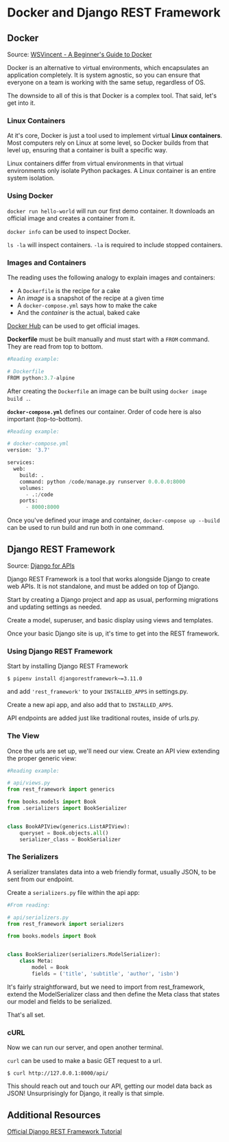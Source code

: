 # Docker and Django REST Framework

## Docker

Source: [WSVincent - A Beginner's Guide to Docker](https://wsvincent.com/beginners-guide-to-docker/)

Docker is an alternative to virtual environments, which encapsulates an application completely. It is system agnostic, so you can ensure that everyone on a team is working with the same setup, regardless of OS.

The downside to all of this is that Docker is a complex tool. That said, let's get into it.

### Linux Containers

At it's core, Docker is just a tool used to implement virtual **Linux containers**. Most computers rely on Linux at some level, so Docker builds from that level up, ensuring that a container is built a specific way.

Linux containers differ from virtual environments in that virtual environments only isolate Python packages. A Linux container is an entire system isolation.

### Using Docker

`docker run hello-world` will run our first demo container. It downloads an official image and creates a container from it.

`docker info` can be used to inspect Docker.

`ls -la` will inspect containers. `-la` is required to include stopped containers.

### Images and Containers

The reading uses the following analogy to explain images and containers:

* A `Dockerfile` is the recipe for a cake
* An *image* is a snapshot of the recipe at a given time
* A `docker-compose.yml` says how to make the cake
* And the *container* is the actual, baked cake

[Docker Hub](https://hub.docker.com/) can be used to get official images.

**Dockerfile** must be built manually and must start with a `FROM` command. They are read from top to bottom.

```Python
#Reading example:

# Dockerfile
FROM python:3.7-alpine
```

After creating the `Dockerfile` an image can be built using `docker image build .`.

**`docker-compose.yml`** defines our container. Order of code here is also important (top-to-bottom).

```Python
#Reading example:

# docker-compose.yml
version: '3.7'

services:
  web:
    build: .
    command: python /code/manage.py runserver 0.0.0.0:8000
    volumes:
      - .:/code
    ports:
      - 8000:8000
```

Once you've defined your image and container, `docker-compose up --build` can be used to run build and run both in one command.

## Django REST Framework

Source: [Django for APIs](https://djangoforapis.com/library-website-and-api/)

Django REST Framework is a tool that works alongside Django to create web APIs. It is not standalone, and must be added on top of Django.

Start by creating a Django project and app as usual, performing migrations and updating settings as needed.

Create a model, superuser, and basic display using views and templates.

Once your basic Django site is up, it's time to get into the REST framework.

### Using Django REST Framework

Start by installing Django REST Framework

`$ pipenv install djangorestframework~=3.11.0`

and add `'rest_framework'` to your `INSTALLED_APPS` in settings.py.

Create a new api app, and also add that to `INSTALLED_APPS`.

API endpoints are added just like traditional routes, inside of urls.py.

### The View

Once the urls are set up, we'll need our view. Create an API view extending the proper generic view:

```Python
#Reading example:

# api/views.py
from rest_framework import generics

from books.models import Book
from .serializers import BookSerializer


class BookAPIView(generics.ListAPIView):
    queryset = Book.objects.all()
    serializer_class = BookSerializer
```

### The Serializers

A serializer translates data into a web friendly format, usually JSON, to be sent from our endpoint.

Create a `serializers.py` file within the api app:

```Python
#From reading:

# api/serializers.py
from rest_framework import serializers

from books.models import Book


class BookSerializer(serializers.ModelSerializer):
    class Meta:
        model = Book
        fields = ('title', 'subtitle', 'author', 'isbn')
```

It's fairly straightforward, but we need to import from rest_framework, extend the ModelSerializer class and then define the Meta class that states our model and fields to be serialized.

That's all set.

### cURL

Now we can run our server, and open another terminal.

`curl` can be used to make a basic GET request to a url.

`$ curl http://127.0.0.1:8000/api/`

This should reach out and touch our API, getting our model data back as JSON! Unsurprisingly for Django, it really is that simple.

## Additional Resources

[Official Django REST Framework Tutorial](https://learndjango.com/tutorials/official-django-rest-framework-tutorial-beginners)
